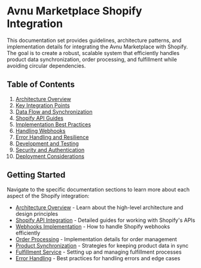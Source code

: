 # Avnu Marketplace Shopify Integration

This documentation set provides guidelines, architecture patterns, and implementation details for integrating the Avnu Marketplace with Shopify. The goal is to create a robust, scalable system that efficiently handles product data synchronization, order processing, and fulfillment while avoiding circular dependencies.

## Table of Contents

1. [Architecture Overview](#architecture-overview)
2. [Key Integration Points](#key-integration-points)
3. [Data Flow and Synchronization](#data-flow-and-synchronization)
4. [Shopify API Guides](#shopify-api-guides)
5. [Implementation Best Practices](#implementation-best-practices)
6. [Handling Webhooks](#handling-webhooks)
7. [Error Handling and Resilience](#error-handling-and-resilience)
8. [Development and Testing](#development-and-testing)
9. [Security and Authentication](#security-and-authentication)
10. [Deployment Considerations](#deployment-considerations)

## Getting Started

Navigate to the specific documentation sections to learn more about each aspect of the Shopify integration:

- [Architecture Overview](./architecture/overview.md) - Learn about the high-level architecture and design principles
- [Shopify API Integration](./shopify-api/integration.md) - Detailed guides for working with Shopify's APIs
- [Webhooks Implementation](./webhooks/implementation.md) - How to handle Shopify webhooks efficiently
- [Order Processing](./orders/processing.md) - Implementation details for order management
- [Product Synchronization](./products/synchronization.md) - Strategies for keeping product data in sync
- [Fulfillment Service](./fulfillment/service.md) - Setting up and managing fulfillment processes
- [Error Handling](./error-handling/strategies.md) - Best practices for handling errors and edge cases
